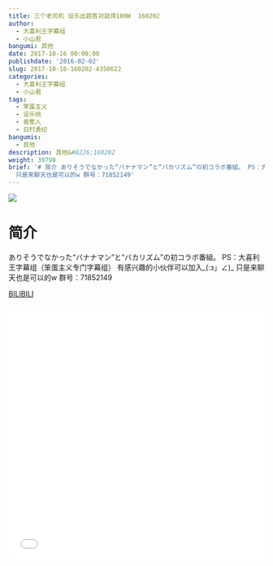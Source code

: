 ```yaml
---
title: 三个老司机 设乐出题答对就得100W  160202
author:
  - 大喜利王字幕组
  - 小山君
bangumi: 其他
date: 2017-10-16 00:00:00
publishdate: '2016-02-02'
slug: 2017-10-16-160202-4350622
categories:
  - 大喜利王字幕组
  - 小山君
tags:
  - 笨蛋主义
  - 设乐统
  - 香蕉人
  - 日村勇纪
bangumis:
  - 其他
description: 其他&#8226;160202
weight: 39798
brief: '# 简介 ありそうでなかった“バナナマン”と“バカリズム”の初コラボ番組。 PS：大喜利王字幕组（笨蛋主义专门字幕组） 有感兴趣的小伙伴可以加入_(:з」∠)_
  只是来聊天也是可以的w 群号：71852149'
---
```


![](https://i.imgur.com/E29hOt7.jpg)

# 简介  
ありそうでなかった“バナナマン”と“バカリズム”の初コラボ番組。
PS：大喜利王字幕组（笨蛋主义专门字幕组） 
有感兴趣的小伙伴可以加入_(:з」∠)_  只是来聊天也是可以的w
群号：71852149

  [BILIBILI](https://www.bilibili.com/video/av4350622/)


<div class="vcontainer">  <iframe class='video' src="//www.bilibili.com/blackboard/player.html?aid=4350622" width="100%" height="500" frameborder="0" allowfullscreen="allowfullscreen"></iframe></div>
